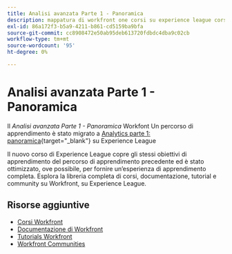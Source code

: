 ```yaml
---
title: Analisi avanzata Parte 1 - Panoramica
description: mappatura di workfront one corsi su experience league corsi
exl-id: 86a172f3-b5a9-4211-b861-cd5159ba9bfa
source-git-commit: cc8908472e50ab95deb613720fdbdc4dba9c02cb
workflow-type: tm+mt
source-wordcount: '95'
ht-degree: 0%

---
```


# Analisi avanzata Parte 1 - Panoramica


Il *Analisi avanzata Parte 1 - Panoramica* Workfont Un percorso di apprendimento è stato migrato a [Analytics parte 1: panoramica](https://experienceleague.adobe.com/?recommended=Workfront-U-1-2022.1.analytics){target="_blank"} su Experience League

Il nuovo corso di Experience League copre gli stessi obiettivi di apprendimento del percorso di apprendimento precedente ed è stato ottimizzato, ove possibile, per fornire un’esperienza di apprendimento completa.  Esplora la libreria completa di corsi, documentazione, tutorial e community su Workfront, su Experience League.

## Risorse aggiuntive

* [Corsi Workfront](https://experienceleague.adobe.com/?lang=en&amp;Solution=Workfront#courses)
* [Documentazione di Workfront](https://experienceleague.adobe.com/docs/workfront.html)
* [Tutorials Workfront](https://experienceleague.adobe.com/docs/workfront-learn/tutorials-workfront/home.html)
* [Workfront Communities](https://experienceleaguecommunities.adobe.com/t5/workfront/ct-p/workfront)
